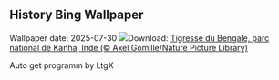 ## History Bing Wallpaper
Wallpaper date: 2025-07-30
![](https://www.bing.com/th?id=OHR.TigerDay_FR-CA7359763781_UHD.jpg&w=1000)Download: [Tigresse du Bengale, parc national de Kanha, Inde (© Axel Gomille/Nature Picture Library)](https://www.bing.com/th?id=OHR.TigerDay_FR-CA7359763781_UHD.jpg)

Auto get programm by LtgX
